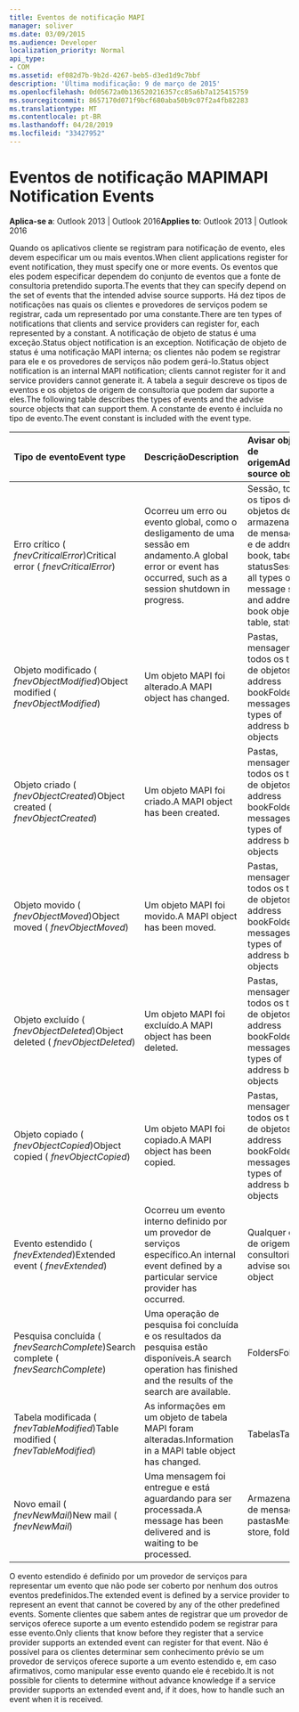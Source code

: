 ```yaml
---
title: Eventos de notificação MAPI
manager: soliver
ms.date: 03/09/2015
ms.audience: Developer
localization_priority: Normal
api_type:
- COM
ms.assetid: ef082d7b-9b2d-4267-beb5-d3ed1d9c7bbf
description: 'Última modificação: 9 de março de 2015'
ms.openlocfilehash: 0d05672a0b136520216357cc85a6b7a125415759
ms.sourcegitcommit: 8657170d071f9bcf680aba50b9c07f2a4fb82283
ms.translationtype: MT
ms.contentlocale: pt-BR
ms.lasthandoff: 04/28/2019
ms.locfileid: "33427952"
---
```

# <a name="mapi-notification-events"></a><span data-ttu-id="0f399-103">Eventos de notificação MAPI</span><span class="sxs-lookup"><span data-stu-id="0f399-103">MAPI Notification Events</span></span>

  
  
<span data-ttu-id="0f399-104">**Aplica-se a**: Outlook 2013 | Outlook 2016</span><span class="sxs-lookup"><span data-stu-id="0f399-104">**Applies to**: Outlook 2013 | Outlook 2016</span></span> 
  
<span data-ttu-id="0f399-105">Quando os aplicativos cliente se registram para notificação de evento, eles devem especificar um ou mais eventos.</span><span class="sxs-lookup"><span data-stu-id="0f399-105">When client applications register for event notification, they must specify one or more events.</span></span> <span data-ttu-id="0f399-106">Os eventos que eles podem especificar dependem do conjunto de eventos que a fonte de consultoria pretendido suporta.</span><span class="sxs-lookup"><span data-stu-id="0f399-106">The events that they can specify depend on the set of events that the intended advise source supports.</span></span> <span data-ttu-id="0f399-107">Há dez tipos de notificações nas quais os clientes e provedores de serviços podem se registrar, cada um representado por uma constante.</span><span class="sxs-lookup"><span data-stu-id="0f399-107">There are ten types of notifications that clients and service providers can register for, each represented by a constant.</span></span> <span data-ttu-id="0f399-108">A notificação de objeto de status é uma exceção.</span><span class="sxs-lookup"><span data-stu-id="0f399-108">Status object notification is an exception.</span></span> <span data-ttu-id="0f399-109">Notificação de objeto de status é uma notificação MAPI interna; os clientes não podem se registrar para ele e os provedores de serviços não podem gerá-lo.</span><span class="sxs-lookup"><span data-stu-id="0f399-109">Status object notification is an internal MAPI notification; clients cannot register for it and service providers cannot generate it.</span></span> <span data-ttu-id="0f399-110">A tabela a seguir descreve os tipos de eventos e os objetos de origem de consultoria que podem dar suporte a eles.</span><span class="sxs-lookup"><span data-stu-id="0f399-110">The following table describes the types of events and the advise source objects that can support them.</span></span> <span data-ttu-id="0f399-111">A constante de evento é incluída no tipo de evento.</span><span class="sxs-lookup"><span data-stu-id="0f399-111">The event constant is included with the event type.</span></span>
  
|<span data-ttu-id="0f399-112">**Tipo de evento**</span><span class="sxs-lookup"><span data-stu-id="0f399-112">**Event type**</span></span>|<span data-ttu-id="0f399-113">**Descrição**</span><span class="sxs-lookup"><span data-stu-id="0f399-113">**Description**</span></span>|<span data-ttu-id="0f399-114">**Avisar objetos de origem**</span><span class="sxs-lookup"><span data-stu-id="0f399-114">**Advise source objects**</span></span>|
|:-----|:-----|:-----|
|<span data-ttu-id="0f399-115">Erro crítico ( _fnevCriticalError_)</span><span class="sxs-lookup"><span data-stu-id="0f399-115">Critical error ( _fnevCriticalError_)</span></span>  <br/> |<span data-ttu-id="0f399-116">Ocorreu um erro ou evento global, como o desligamento de uma sessão em andamento.</span><span class="sxs-lookup"><span data-stu-id="0f399-116">A global error or event has occurred, such as a session shutdown in progress.</span></span>  <br/> |<span data-ttu-id="0f399-117">Sessão, todos os tipos de objetos de armazenamento de mensagens e de address book, tabela, status</span><span class="sxs-lookup"><span data-stu-id="0f399-117">Session, all types of message store and address book objects, table, status</span></span>  <br/> |
|<span data-ttu-id="0f399-118">Objeto modificado ( _fnevObjectModified_)</span><span class="sxs-lookup"><span data-stu-id="0f399-118">Object modified ( _fnevObjectModified_)</span></span>  <br/> |<span data-ttu-id="0f399-119">Um objeto MAPI foi alterado.</span><span class="sxs-lookup"><span data-stu-id="0f399-119">A MAPI object has changed.</span></span>  <br/> |<span data-ttu-id="0f399-120">Pastas, mensagens, todos os tipos de objetos do address book</span><span class="sxs-lookup"><span data-stu-id="0f399-120">Folders, messages, all types of address book objects</span></span>  <br/> |
|<span data-ttu-id="0f399-121">Objeto criado ( _fnevObjectCreated_)</span><span class="sxs-lookup"><span data-stu-id="0f399-121">Object created ( _fnevObjectCreated_)</span></span>  <br/> |<span data-ttu-id="0f399-122">Um objeto MAPI foi criado.</span><span class="sxs-lookup"><span data-stu-id="0f399-122">A MAPI object has been created.</span></span>  <br/> |<span data-ttu-id="0f399-123">Pastas, mensagens, todos os tipos de objetos do address book</span><span class="sxs-lookup"><span data-stu-id="0f399-123">Folders, messages, all types of address book objects</span></span>  <br/> |
|<span data-ttu-id="0f399-124">Objeto movido ( _fnevObjectMoved_)</span><span class="sxs-lookup"><span data-stu-id="0f399-124">Object moved ( _fnevObjectMoved_)</span></span>  <br/> |<span data-ttu-id="0f399-125">Um objeto MAPI foi movido.</span><span class="sxs-lookup"><span data-stu-id="0f399-125">A MAPI object has been moved.</span></span>  <br/> |<span data-ttu-id="0f399-126">Pastas, mensagens, todos os tipos de objetos do address book</span><span class="sxs-lookup"><span data-stu-id="0f399-126">Folders, messages, all types of address book objects</span></span>  <br/> |
|<span data-ttu-id="0f399-127">Objeto excluído ( _fnevObjectDeleted_)</span><span class="sxs-lookup"><span data-stu-id="0f399-127">Object deleted ( _fnevObjectDeleted_)</span></span>  <br/> |<span data-ttu-id="0f399-128">Um objeto MAPI foi excluído.</span><span class="sxs-lookup"><span data-stu-id="0f399-128">A MAPI object has been deleted.</span></span>  <br/> |<span data-ttu-id="0f399-129">Pastas, mensagens, todos os tipos de objetos do address book</span><span class="sxs-lookup"><span data-stu-id="0f399-129">Folders, messages, all types of address book objects</span></span>  <br/> |
|<span data-ttu-id="0f399-130">Objeto copiado ( _fnevObjectCopied_)</span><span class="sxs-lookup"><span data-stu-id="0f399-130">Object copied ( _fnevObjectCopied_)</span></span>  <br/> |<span data-ttu-id="0f399-131">Um objeto MAPI foi copiado.</span><span class="sxs-lookup"><span data-stu-id="0f399-131">A MAPI object has been copied.</span></span>  <br/> |<span data-ttu-id="0f399-132">Pastas, mensagens, todos os tipos de objetos do address book</span><span class="sxs-lookup"><span data-stu-id="0f399-132">Folders, messages, all types of address book objects</span></span>  <br/> |
|<span data-ttu-id="0f399-133">Evento estendido ( _fnevExtended_)</span><span class="sxs-lookup"><span data-stu-id="0f399-133">Extended event ( _fnevExtended_)</span></span>  <br/> |<span data-ttu-id="0f399-134">Ocorreu um evento interno definido por um provedor de serviços específico.</span><span class="sxs-lookup"><span data-stu-id="0f399-134">An internal event defined by a particular service provider has occurred.</span></span>  <br/> |<span data-ttu-id="0f399-135">Qualquer objeto de origem de consultoria</span><span class="sxs-lookup"><span data-stu-id="0f399-135">Any advise source object</span></span>  <br/> |
|<span data-ttu-id="0f399-136">Pesquisa concluída ( _fnevSearchComplete_)</span><span class="sxs-lookup"><span data-stu-id="0f399-136">Search complete ( _fnevSearchComplete_)</span></span>  <br/> |<span data-ttu-id="0f399-137">Uma operação de pesquisa foi concluída e os resultados da pesquisa estão disponíveis.</span><span class="sxs-lookup"><span data-stu-id="0f399-137">A search operation has finished and the results of the search are available.</span></span>  <br/> |<span data-ttu-id="0f399-138">Folders</span><span class="sxs-lookup"><span data-stu-id="0f399-138">Folders</span></span>  <br/> |
|<span data-ttu-id="0f399-139">Tabela modificada ( _fnevTableModified_)</span><span class="sxs-lookup"><span data-stu-id="0f399-139">Table modified ( _fnevTableModified_)</span></span>  <br/> |<span data-ttu-id="0f399-140">As informações em um objeto de tabela MAPI foram alteradas.</span><span class="sxs-lookup"><span data-stu-id="0f399-140">Information in a MAPI table object has changed.</span></span>  <br/> |<span data-ttu-id="0f399-141">Tabelas</span><span class="sxs-lookup"><span data-stu-id="0f399-141">Tables</span></span>  <br/> |
|<span data-ttu-id="0f399-142">Novo email ( _fnevNewMail_)</span><span class="sxs-lookup"><span data-stu-id="0f399-142">New mail ( _fnevNewMail_)</span></span>  <br/> |<span data-ttu-id="0f399-143">Uma mensagem foi entregue e está aguardando para ser processada.</span><span class="sxs-lookup"><span data-stu-id="0f399-143">A message has been delivered and is waiting to be processed.</span></span>  <br/> |<span data-ttu-id="0f399-144">Armazenamento de mensagens, pastas</span><span class="sxs-lookup"><span data-stu-id="0f399-144">Message store, folders</span></span>  <br/> |
   
<span data-ttu-id="0f399-145">O evento estendido é definido por um provedor de serviços para representar um evento que não pode ser coberto por nenhum dos outros eventos predefinidos.</span><span class="sxs-lookup"><span data-stu-id="0f399-145">The extended event is defined by a service provider to represent an event that cannot be covered by any of the other predefined events.</span></span> <span data-ttu-id="0f399-146">Somente clientes que sabem antes de registrar que um provedor de serviços oferece suporte a um evento estendido podem se registrar para esse evento.</span><span class="sxs-lookup"><span data-stu-id="0f399-146">Only clients that know before they register that a service provider supports an extended event can register for that event.</span></span> <span data-ttu-id="0f399-147">Não é possível para os clientes determinar sem conhecimento prévio se um provedor de serviços oferece suporte a um evento estendido e, em caso afirmativos, como manipular esse evento quando ele é recebido.</span><span class="sxs-lookup"><span data-stu-id="0f399-147">It is not possible for clients to determine without advance knowledge if a service provider supports an extended event and, if it does, how to handle such an event when it is received.</span></span>
  

